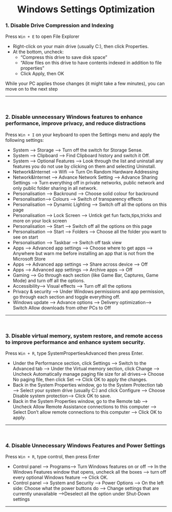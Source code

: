 <h1 align="center">Windows Settings Optimization</h1>

### 1. Disable Drive Compression and Indexing
Press `Win + E` to open File Explorer
- Right-click on your main drive (usually C:), then click Properties.
- At the bottom, uncheck:
    - “Compress this drive to save disk space”
    - “Allow files on this drive to have contents indexed in addition to file properties”
    - Click Apply, then OK
  
While your PC applies those changes (it might take a few minutes), you can move on to the next step

---
<p>&nbsp;</p>

### 2. Disable unnecessary Windows features to enhance performance, improve privacy, and reduce distractions
Press `Win + I` on your keyboard to open the Settings menu and apply the following settings:
- System ⟶ Storage ⟶ Turn off the switch for Storage Sense.
- System ⟶ Clipboard ⟶ Find Clipboard history and switch it Off.
- System ⟶ Optional Features ⟶ Look through the list and uninstall any features you do not use by clicking on them and selecting Uninstall.
- Network&Internet ⟶ Wifi ⟶ Turn On Random Hardware Addressing 
- Network&Internet ⟶ Advance Network Setting ⟶ Advance Sharing Settings ⟶ Turn everything off in private networks, public network and only public folder sharing in all network.
- Personalisation ⟶ Backround ⟶ Choose solid colour for backround
- Personalisation⟶ Colours ⟶ Switch of transparency effects
- Personalisation ⟶ Dynamic Lighting ⟶ Switch off all the options on this page
- Personalisation ⟶ Lock Screen ⟶ Untick get fun facts,tips,tricks and more on your lock screen
- Personalisation ⟶ Start ⟶ Switch off all the options on this page
- Personalisation ⟶ Start ⟶ Folders ⟶ Choose all the folder you want to see on start
- Personalisation ⟶ Taskbar ⟶ Switch off task view
- Apps ⟶ Advanced app settings ⟶ Choose where to get apps ⟶ Anywhere but warn me before installing an app that is not from the Microsoft Store
- Apps ⟶ Advanced app settings ⟶ Share across device ⟶ Off
- Apps ⟶ Advanced app settings ⟶ Archive apps ⟶ Off
- Gaming ⟶ Go through each section (like Game Bar, Captures, Game Mode) and turn off all the options.
- Accessibility⟶ Visual effects ⟶ Turn off all the options
- Privacy & security ⟶ Under Windows permissions and app permission, go through each section and toggle everything off.
- Windows update ⟶ Advance options ⟶ Delivery optimization⟶ Switch Allow downloads from other PCs to Off

---
<p>&nbsp;</p>

### 3. Disable virtual memory, system restore, and remote access to improve performance and enhance system security.
Press `Win + R`, type SystemPropertiesAdvanced then press Enter.
- Under the Performance section, click Settings ⟶ Switch to the Advanced tab ⟶ Under the Virtual memory section, click Change ⟶ Uncheck Automatically manage paging file size for all drives⟶  Choose No paging file, then click Set ⟶ Click OK to apply the changes.
- Back in the System Properties window, go to the System Protection tab ⟶ Select your system drive (usually C:) and click Configure ⟶ Choose Disable system protection⟶ Click OK to save.
- Back in the System Properties window, go to the Remote tab ⟶ Uncheck Allow Remote Assistance connections to this computer ⟶ Select Don’t allow remote connections to this computer ⟶ Click OK to apply.

---
<p>&nbsp;</p>

### 4. Disable Unnecessary Windows Features and Power Settings
Press `Win + R`, type control, then press Enter
- Control panel ⟶ Programs⟶ Turn Windows features on or off ⟶ In the Windows Features window that opens, uncheck all the boxes ⟶ turn off every optional Windows feature ⟶ Click OK.
- Control panel ⟶ System and Security ⟶ Power Options ⟶ On the left side: Choose what the power buttons do ⟶ Change settings that are currently unavailable ⟶Deselect all the option under Shut-Down settings
  
---
<p>&nbsp;</p>
